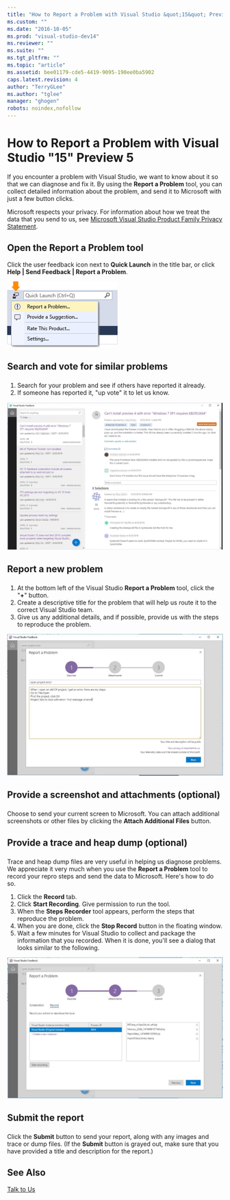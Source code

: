 ```yaml
---
title: "How to Report a Problem with Visual Studio &quot;15&quot; Preview 5 | Microsoft Docs"
ms.custom: ""
ms.date: "2016-10-05"
ms.prod: "visual-studio-dev14"
ms.reviewer: ""
ms.suite: ""
ms.tgt_pltfrm: ""
ms.topic: "article"
ms.assetid: bee01179-cde5-4419-9095-190ee0ba5902
caps.latest.revision: 4
author: "TerryGLee"
ms.author: "tglee"
manager: "ghogen"
robots: noindex,nofollow
---
```

# How to Report a Problem with Visual Studio &quot;15&quot; Preview 5
If you encounter a problem with Visual Studio, we want to know about it so that we can diagnose and fix it.  By using the **Report a Problem** tool, you can collect detailed  information about the problem, and send it to Microsoft with just a few button clicks.  
  
 Microsoft respects your privacy. For information about how we treat the data that you send to us, see [Microsoft Visual Studio Product Family Privacy Statement](https://www.visualstudio.com/en-us/dn948229).  
  
## Open the Report a Problem tool  
 Click the user feedback icon next to **Quick Launch** in the title bar, or click **Help &#124; Send Feedback &#124; Report a Problem**.  
  
 ![Report a Problem Menu Item](../ide/media/report-a-problem-menu-item.png "Report a Problem Menu Item")  
  
## Search and vote for similar problems  
###  <a name="search_and_vote"></a>  
  
1.  Search for your problem and see if others have reported it already. 
2.  If someone has reported it, "up vote" it to let us know.  

  ![VS15-FeedbackTool-SearchForSimilarReportedProblems](../ide/media/vs15-feedbacktool-searchforsimilarreportedproblems.PNG)
 

## Report a new problem
###  <a name="report_new_problem"></a>
1.  At the bottom left of the Visual Studio **Report a Problem** tool, click the "**+**" button.  
2.  Create a descriptive title for the problem that will help us route it to the correct Visual Studio team.  
3.  Give us any additional details, and if possible, provide us with the steps to reproduce the problem.  

  ![VS15-FeedbackTool-ReportANewProblem](../ide/media/vs15-feedbacktool-reportanewproblem.PNG)
  
## Provide a screenshot and attachments (optional) 
###  <a name="provide_screenshots"></a> 
 Choose to send your current screen to Microsoft. You can attach additional screenshots or other files by clicking the **Attach Additional Files** button.  
  
## Provide a trace and heap dump (optional)  
###  <a name="provide_a_trace_and_heap_dump"></a>  
  
Trace and heap dump files are very useful in helping us diagnose problems.   We appreciate it very much when you use the **Report a Problem** tool to record your repro steps and send the data to Microsoft.  Here's how to do so.
  
1.  Click the **Record** tab.
2.  Click **Start Recording**. Give permission to run the tool.
3.  When the **Steps Recorder** tool appears, perform the steps that reproduce the problem.
4.  When you are done, click the **Stop Record** button in the floating window.
5.  Wait a few minutes for Visual Studio to collect and package the information that you recorded.  When it is done, you'll see a dialog that looks similar to the following.   
  
  ![VS15-FeedbackTool-AddAttachments-TraceAndHeapDumpFiles](../ide/media/vs15-feedbacktool-addattachments-traceandheapdumpfiles.PNG)
  

## Submit the report  
###  <a name="submit_the_report"></a>  
 Click the **Submit** button to send your report, along with any images and trace or dump files. (If the **Submit** button is grayed out, make sure that you have provided a title and description for the report.)  
  
## See Also  
 [Talk to Us](../ide/talk-to-us.md)